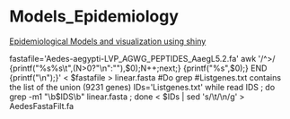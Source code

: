 # Models_Epidemiology

[Epidemiological Models and visualization using shiny](https://marcosch.shinyapps.io/epidemiologicmodels_shiny/?fbclid=IwAR3TaFEqaH8Q0ouyNG_2STH_Mkq1fJwl1tXM4P72xQg-NCRlSaZku007wuk)

fastafile='Aedes-aegypti-LVP_AGWG_PEPTIDES_AaegL5.2.fa'
awk '/^>/ {printf("%s%s\t",(N>0?"\n":""),$0);N++;next;} {printf("%s",$0);} END {printf("\n");}' < $fastafile > linear.fasta
#Do grep
#Listgenes.txt contains the list of the union (9231 genes)  
IDs='Listgenes.txt'
while read IDS ; do grep -m1 "\b$IDS\b" linear.fasta ; done < $IDs  |  sed 's/\t/\n/g' > AedesFastaFilt.fa

